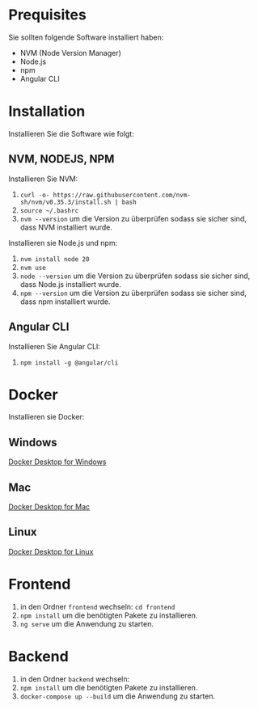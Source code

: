 # Prequisites
Sie sollten folgende Software installiert haben:
- NVM (Node Version Manager)
- Node.js
- npm
- Angular CLI

# Installation
Installieren Sie die Software wie folgt:

## NVM, NODEJS, NPM
Installieren Sie NVM:
1. `curl -o- https://raw.githubusercontent.com/nvm-sh/nvm/v0.35.3/install.sh | bash`
2. `source ~/.bashrc`
3. `nvm --version` um die Version zu überprüfen sodass sie sicher sind, dass NVM installiert wurde.

Installieren sie Node.js und npm:
1. `nvm install node 20`
2. `nvm use`
3. `node --version` um die Version zu überprüfen sodass sie sicher sind, dass Node.js installiert wurde.
4. `npm --version` um die Version zu überprüfen sodass sie sicher sind, dass npm installiert wurde.

## Angular CLI
Installieren Sie Angular CLI:
1. `npm install -g @angular/cli`

# Docker
Installieren sie Docker:

## Windows
[Docker Desktop for Windows](https://hub.docker.com/editions/community/docker-ce-desktop-windows)

## Mac
[Docker Desktop for Mac](https://hub.docker.com/editions/community/docker-ce-desktop-mac)

## Linux
[Docker Desktop for Linux](https://hub.docker.com/editions/community/docker-ce-desktop-linux)

# Frontend
1. in den Ordner `frontend` wechseln:
`cd frontend`
2. `npm install` um die benötigten Pakete zu installieren.
3. `ng serve` um die Anwendung zu starten.

# Backend
1. in den Ordner `backend` wechseln:
2. `npm install` um die benötigten Pakete zu installieren.
3. `docker-compose up --build` um die Anwendung zu starten.
